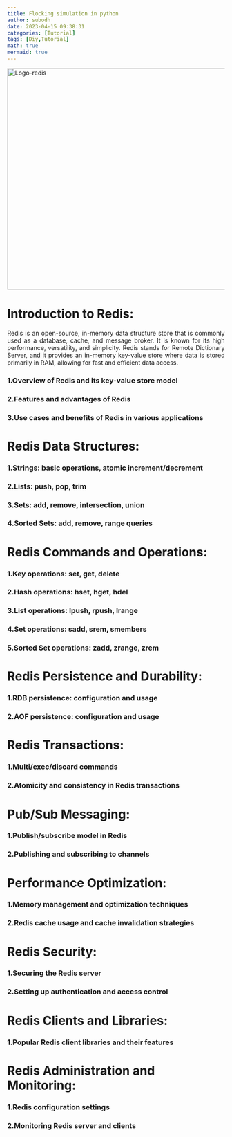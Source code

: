 ```yaml
---
title: Flocking simulation in python
author: subodh 
date: 2023-04-15 09:38:31
categories: [Tutorial]
tags: [Diy,Tutorial]
math: true
mermaid: true
---
```


<img width="512" alt="Logo-redis" src="https://upload.wikimedia.org/wikipedia/commons/thumb/6/64/Logo-redis.svg/512px-Logo-redis.svg.png">

# Introduction to Redis:

<div style='text-align: justify;'>
Redis is an open-source, in-memory data structure store that is commonly used as a database, cache, and message broker. It is known for its high performance, versatility, and simplicity. Redis stands for Remote Dictionary Server, and it provides an in-memory key-value store where data is stored primarily in RAM, allowing for fast and efficient data access.
</div>

### 1.Overview of Redis and its key-value store model
### 2.Features and advantages of Redis
### 3.Use cases and benefits of Redis in various applications

# Redis Data Structures:
### 1.Strings: basic operations, atomic increment/decrement
### 2.Lists: push, pop, trim
### 3.Sets: add, remove, intersection, union
### 4.Sorted Sets: add, remove, range queries

# Redis Commands and Operations:
### 1.Key operations: set, get, delete
### 2.Hash operations: hset, hget, hdel
### 3.List operations: lpush, rpush, lrange
### 4.Set operations: sadd, srem, smembers
### 5.Sorted Set operations: zadd, zrange, zrem

# Redis Persistence and Durability:
### 1.RDB persistence: configuration and usage
### 2.AOF persistence: configuration and usage

# Redis Transactions:
### 1.Multi/exec/discard commands
### 2.Atomicity and consistency in Redis transactions

# Pub/Sub Messaging:
### 1.Publish/subscribe model in Redis
### 2.Publishing and subscribing to channels

# Performance Optimization:
### 1.Memory management and optimization techniques
### 2.Redis cache usage and cache invalidation strategies

# Redis Security:
### 1.Securing the Redis server
### 2.Setting up authentication and access control

# Redis Clients and Libraries:
### 1.Popular Redis client libraries and their features

# Redis Administration and Monitoring:
### 1.Redis configuration settings
### 2.Monitoring Redis server and clients
